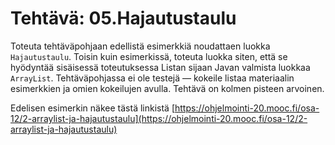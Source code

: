 # Tehtävä: 05.Hajautustaulu

Toteuta tehtäväpohjaan edellistä esimerkkiä noudattaen luokka 
`Hajautustaulu`. Toisin kuin esimerkissä, toteuta luokka siten, 
että se hyödyntää sisäisessä toteutuksessa Listan sijaan Javan valmista 
luokkaa `ArrayList`. Tehtäväpohjassa ei ole testejä — kokeile listaa 
materiaalin esimerkkien ja omien kokeilujen avulla. Tehtävä on kolmen 
pisteen arvoinen.

Edelisen esimerkin näkee tästä linkistä [https://ohjelmointi-20.mooc.fi/osa-12/2-arraylist-ja-hajautustaulu](https://ohjelmointi-20.mooc.fi/osa-12/2-arraylist-ja-hajautustaulu)
